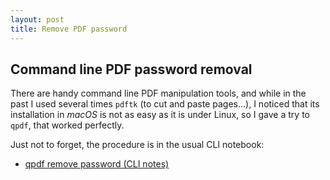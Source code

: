 ```yaml
---
layout: post
title: Remove PDF password
---
```


## Command line PDF password removal

There are handy command line PDF manipulation tools, and while in the past I used several times `pdftk` (to cut and paste pages...), I noticed that its installation in *macOS* is not as easy as it is under Linux, so I gave a try to `qpdf`, that worked perfectly.

Just not to forget, the procedure is in the usual CLI notebook:

 - [qpdf remove password (CLI notes)](https://telatin.wordpress.com/2019/06/12/remove-password-from-pdf-from-the-command-line/)


